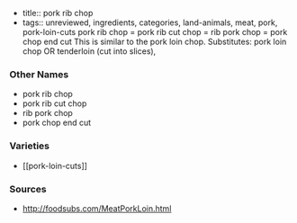 - title:: pork rib chop
- tags:: unreviewed, ingredients, categories, land-animals, meat, pork, pork-loin-cuts
pork rib chop = pork rib cut chop = rib pork chop = pork chop end cut This is similar to the pork loin chop. Substitutes: pork loin chop OR tenderloin (cut into slices),

### Other Names

* pork rib chop
* pork rib cut chop
* rib pork chop
* pork chop end cut

### Varieties

* [[pork-loin-cuts]]

### Sources
* http://foodsubs.com/MeatPorkLoin.html
